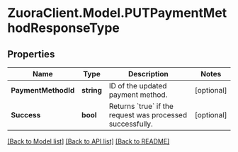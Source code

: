 # ZuoraClient.Model.PUTPaymentMethodResponseType

## Properties

Name | Type | Description | Notes
------------ | ------------- | ------------- | -------------
**PaymentMethodId** | **string** | ID of the updated payment method.  | [optional] 
**Success** | **bool** | Returns &#x60;true&#x60; if the request was processed successfully.  | [optional] 

[[Back to Model list]](../README.md#documentation-for-models) [[Back to API list]](../README.md#documentation-for-api-endpoints) [[Back to README]](../README.md)

